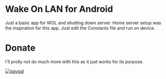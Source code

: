 # Wake On LAN for Android

Just a basic app for WOL and shutting down server.  Home server setup was the inspiration for this app.  Just edit the Constants file and run on device.

# Donate

I'll prolly not do much more with this as it just works for its purpose.

[![paypal](https://img.shields.io/badge/Donate-PayPal-green.svg)](https://paypal.me/jmztaylor)

